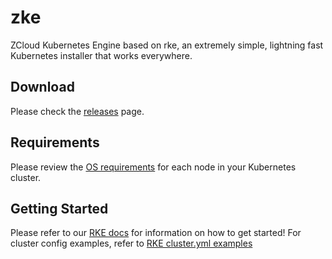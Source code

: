 # zke

ZCloud Kubernetes Engine based on rke, an extremely simple, lightning fast Kubernetes installer that works everywhere.

## Download

Please check the [releases](https://github.com/rancher/rke/releases/) page.

## Requirements

Please review the [OS requirements](https://rancher.com/docs/rke/v0.1.x/en/installation/os/) for each node in your Kubernetes cluster.

## Getting Started

Please refer to our [RKE docs](http://rancher.com/docs/rke/v0.1.x/en/) for information on how to get started!
For cluster config examples, refer to [RKE cluster.yml examples](https://rancher.com/docs/rke/v0.1.x/en/config-options/example-yamls/)
